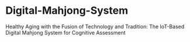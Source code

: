 # Digital-Mahjong-System
Healthy Aging with the Fusion of Technology and Tradition: The IoT-Based Digital Mahjong System for Cognitive Assessment

